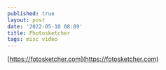 ```yaml
---
published: true
layout: post
date: '2022-05-10 08:09'
title: Photosketcher
tags: misc video 
---
```

[https://fotosketcher.com](https://fotosketcher.com)
